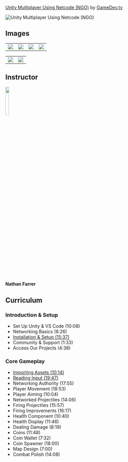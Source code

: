 [Unity Multiplayer Using Netcode (NGO)](https://www.gamedev.tv/p/unity-multiplayer-netcode)
by [GameDev.tv](https://www.gamedev.tv)

![Unity Multiplayer Using Netcode (NGO)](https://www.filepicker.io/api/file/rsoHaRZTymnUSNk4iG0P)


## Images
<table>
    <tr>
        <td><img src="https://www.filepicker.io/api/file/qpcPLDAWTzamrjmCUPlq" /></td>
        <td><img src="https://www.filepicker.io/api/file/wzpsDN4TO9cvrGjQdO2Q" /></td>
        <td><img src="https://www.filepicker.io/api/file/SYlrUTBhSUy6ZhhycX3r" /></td>
        <td><img src="https://www.filepicker.io/api/file/Y390TMFIR52x3TH4GUom" /></td>
    </tr>
</table>

<table>
    <tr>
        <td><img src="https://www.filepicker.io/api/file/w1HEYBuaRemYLZ7S7wPw" /></td>
        <td><img src="https://www.filepicker.io/api/file/UWQrcSrJRLubfCCF1wGI" /></td>
    </tr>
</table>

## Instructor
<img src="https://www.filepicker.io/api/file/Hv1jBXm9RGnigJ2RvvsB" width="15%" />
<h4>Nathan Farrer</h4>

## Curriculum
### Introduction & Setup
- Set Up Unity & VS Code (10:08)
- Networking Basics (8:26)
- [Installation & Setup (15:37)](https://github.com/aaronmsimon/unity-gamedevtv-multiplayer-ngo/commit/64a5e376606566aa39b280cde7e8c7b746186842)
- Community & Support (1:33)
- Access Our Projects (4:38)

### Core Gameplay
- [Importing Assets (10:14)](https://github.com/aaronmsimon/unity-gamedevtv-multiplayer-ngo/commit/89c341ab6cd443f0f880508731c9cbb59934ad0a)
- [Reading Input (19:47)](https://github.com/aaronmsimon/unity-gamedevtv-multiplayer-ngo/commit/b8875ad9bd9f552d114467894928ce13d09481e2)
- Networking Authority (17:55)
- Player Movement (18:53)
- Player Aiming (10:04)
- Networked Projectiles (14:06)
- Firing Projectiles (15:57)
- Firing Improvements (16:17)
- Health Component (10:40)
- Health Display (11:46)
- Dealing Damage (8:19)
- Coins (11:48)
- Coin Wallet (7:32)
- Coin Spawner (18:00)
- Map Design (7:00)
- Combat Polish (14:08)